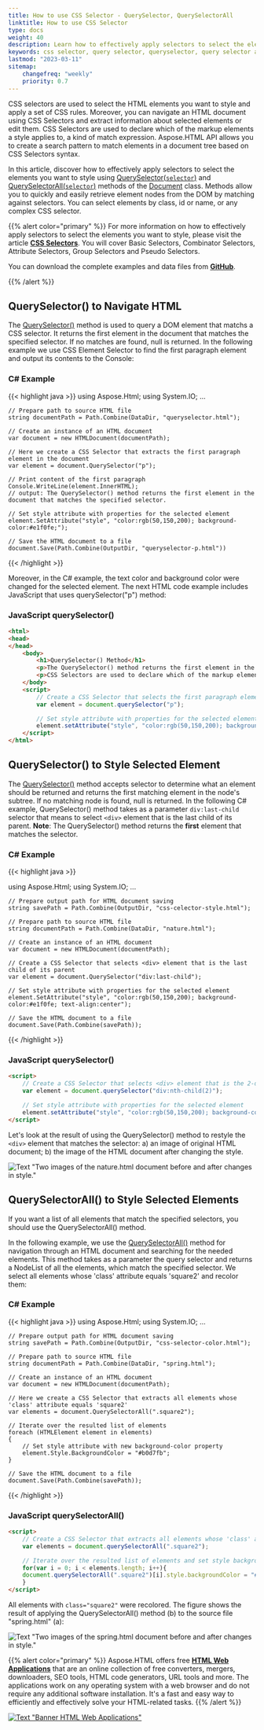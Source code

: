 ```yaml
---
title: How to use CSS Selector - QuerySelector, QuerySelectorAll
linktitle: How to use CSS Selector
type: docs
weight: 40
description: Learn how to effectively apply selectors to select the elements you want to style using QuerySelector() and QuerySelectorAll() methods.
keywords: css selector, query selector, queryselector, query selector all, document query selector, how to use css selector, c# examples, JavaScript querySelector(), JavaScript querySelectorAll()
lastmod: "2023-03-11"
sitemap:
    changefreq: "weekly"
    priority: 0.7
---
```


<link href="./../../style.css" rel="stylesheet" type="text/css" />

CSS selectors are used to select the HTML elements you want to style and apply a set of CSS rules. Moreover, you can navigate an HTML document using CSS Selectors and extract information about selected elements or edit them.  CSS Selectors are used to declare which of the markup elements a style applies to, a kind of match expression. Aspose.HTML API allows you to create a search pattern to match elements in a document tree based on CSS Selectors syntax.

In this article, discover how to effectively apply selectors to select the elements you want to style using [QuerySelector(`selector`)](https://reference.aspose.com/html/net/aspose.html.dom/document/queryselector/) and [QuerySelectorAll(`selector`)](https://reference.aspose.com/html/net/aspose.html.dom/document/queryselectorall/) methods of the [Document](https://reference.aspose.com/html/net/aspose.html.dom/document/) class.  Methods allow you to quickly and easily retrieve element nodes from the DOM by matching against selectors. You can select elements by class, id or name, or any complex CSS selector.

{{% alert color="primary" %}} 
For more information on how to effectively apply selectors to select the elements you want to style, please visit the article [**CSS Selectors**](/html/net/tutorial/css-selectors/). You will cover Basic Selectors, Combinator Selectors, Attribute Selectors, Group Selectors and Pseudo Selectors.

You can download the complete examples and data files from <a href="https://github.com/aspose-html/Aspose.HTML-Documentation/tree/main/content/tests-net" rel='noopener nofollow' target="_blank">**GitHub**</a>.

{{% /alert %}} 

## **QuerySelector() to Navigate HTML**

The  [QuerySelector()](https://reference.aspose.com/html/net/aspose.html.dom/document/queryselector/) method is used to query a DOM element that matchs a CSS selector. It returns the first element in the document that matches the specified selector. If no matches are found, null is returned. In the following example we use CSS Element Selector to find the first paragraph element and output its contents to the Console:

### **C# Example**

{{< highlight java >}}
using Aspose.Html;
using System.IO;
...	

    // Prepare path to source HTML file
    string documentPath = Path.Combine(DataDir, "queryselector.html");
    
    // Create an instance of an HTML document
    var document = new HTMLDocument(documentPath);
    
    // Here we create a CSS Selector that extracts the first paragraph element in the document
    var element = document.QuerySelector("p");
    
    // Print content of the first paragraph  
    Console.WriteLine(element.InnerHTML);
    // output: The QuerySelector() method returns the first element in the document that matches the specified selector.
    
    // Set style attribute with properties for the selected element               
    element.SetAttribute("style", "color:rgb(50,150,200); background-color:#e1f0fe;");
    
    // Save the HTML document to a file
    document.Save(Path.Combine(OutputDir, "queryselector-p.html"))    
{{< /highlight >}}

Moreover, in the C# example, the text color and background color were changed for the selected element. The next HTML code example includes JavaScript that uses querySelector("p") method:

### **JavaScript querySelector()**
```html
<html>
<head>
</head>
	<body>
		<h1>QuerySelector() Method</h1>
		<p>The QuerySelector() method returns the first element in the document that matches the specified selector.</p>
		<p>CSS Selectors are used to declare which of the markup elements a style applies to, a kind of match expression.</p>
	</body>
	<script> 	
		// Create a CSS Selector that selects the first paragraph element
        var element = document.querySelector("p");

        // Set style attribute with properties for the selected element               
        element.setAttribute("style", "color:rgb(50,150,200); background-color:#e1f0fe");		
	</script>
</html>
```

## **QuerySelector() to Style Selected Element**

The [QuerySelector()](https://reference.aspose.com/html/net/aspose.html.dom/document/queryselector/) method accepts selector to determine what an element should be returned and returns the first matching element in the node's subtree. If no matching node is found, null is returned. In the following C# example, QuerySelector() method takes as a parameter `div:last-child` selector that means to select  `<div>` element that is the last child of its parent. **Note**: The QuerySelector() method returns the **first** element that matches the selector.
### **C# Example**

{{< highlight java >}}

using Aspose.Html;
using System.IO;
...

	// Prepare output path for HTML document saving
	string savePath = Path.Combine(OutputDir, "css-celector-style.html");
	
	// Prepare path to source HTML file
	string documentPath = Path.Combine(DataDir, "nature.html");
	
	// Create an instance of an HTML document
	var document = new HTMLDocument(documentPath);
	
	// Create a CSS Selector that selects <div> element that is the last child of its parent
	var element = document.QuerySelector("div:last-child");
	                    
	// Set style attribute with properties for the selected element               
	element.SetAttribute("style", "color:rgb(50,150,200); background-color:#e1f0fe; text-align:center");   
	
	// Save the HTML document to a file
	document.Save(Path.Combine(savePath));
{{< /highlight >}}

### **JavaScript querySelector()**
```html
<script> 	
	// Create a CSS Selector that selects <div> element that is the 2-d child of its parent
	var element = document.querySelector("div:nth-child(2)");

	// Set style attribute with properties for the selected element               
	element.setAttribute("style", "color:rgb(50,150,200); background-color:#e1f0fe; text-align:center");		
</script>
```

Let's look at the result of using the QuerySelector() method to restyle the `<div>` element that matches the selector:  a) an image of original HTML document; b) the image of the HTML document after changing the style.

![Text "Two images of the nature.html document before and after changes in style."](queryselector.png#center)

## **QuerySelectorAll() to Style Selected Elements**

If you want a list of all elements that match the specified selectors, you should use the QuerySelectorAll() method.

In the following example, we use the [QuerySelectorAll()](https://reference.aspose.com/html/net/aspose.html.dom/document/queryselectorall/) method for navigation through an HTML document and searching for the needed elements. This method takes as a parameter the query selector and returns a NodeList of all the elements, which match the specified selector. We select all elements whose 'class' attribute equals 'square2' and recolor them:
### **C# Example**

{{< highlight java >}}
using Aspose.Html;
using System.IO;
...

	// Prepare output path for HTML document saving
	string savePath = Path.Combine(OutputDir, "css-selector-color.html");
	
	// Prepare path to source HTML file
	string documentPath = Path.Combine(DataDir, "spring.html");
	
	// Create an instance of an HTML document
	var document = new HTMLDocument(documentPath);
	
	// Here we create a CSS Selector that extracts all elements whose 'class' attribute equals 'square2'
	var elements = document.QuerySelectorAll(".square2");
	
	// Iterate over the resulted list of elements
	foreach (HTMLElement element in elements)
	{
	    // Set style attribute with new background-color property
	    element.Style.BackgroundColor = "#b0d7fb";
	}
	
	// Save the HTML document to a file
	document.Save(Path.Combine(savePath));
{{< /highlight >}}

### **JavaScript querySelectorAll()**
```html
<script> 	
	// Create a CSS Selector that extracts all elements whose 'class' attribute equals 'square2'
	var elements = document.querySelectorAll(".square2");

	// Iterate over the resulted list of elements and set style background-color property
	for(var i = 0; i < elements.length; i++){
	document.querySelectorAll(".square2")[i].style.backgroundColor = "#b0d7fb";
	}		
</script>
```

All elements with `class="square2"` were recolored. The figure shows the result of applying the QuerySelectorAll() method (b) to the source file "spring.html" (a):

![Text "Two images of the spring.html document before and after changes in style."](css-selector.png#center)  

{{% alert color="primary" %}}
Aspose.HTML offers free <a href="https://products.aspose.app/html/applications" target="_blank">**HTML Web Applications**</a> that are an online collection of free converters, mergers, downloaders, SEO tools, HTML code generators, URL tools and more. The applications work on any operating system with a web browser and do not require any additional software installation. It's a fast and easy way to efficiently and effectively solve your HTML-related tasks.
{{% /alert %}}

<a href="https://products.aspose.app/html/applications" target="_blank">![Text "Banner HTML Web Applications"](../../tutorial/html-web-apps.png#center)</a> 

